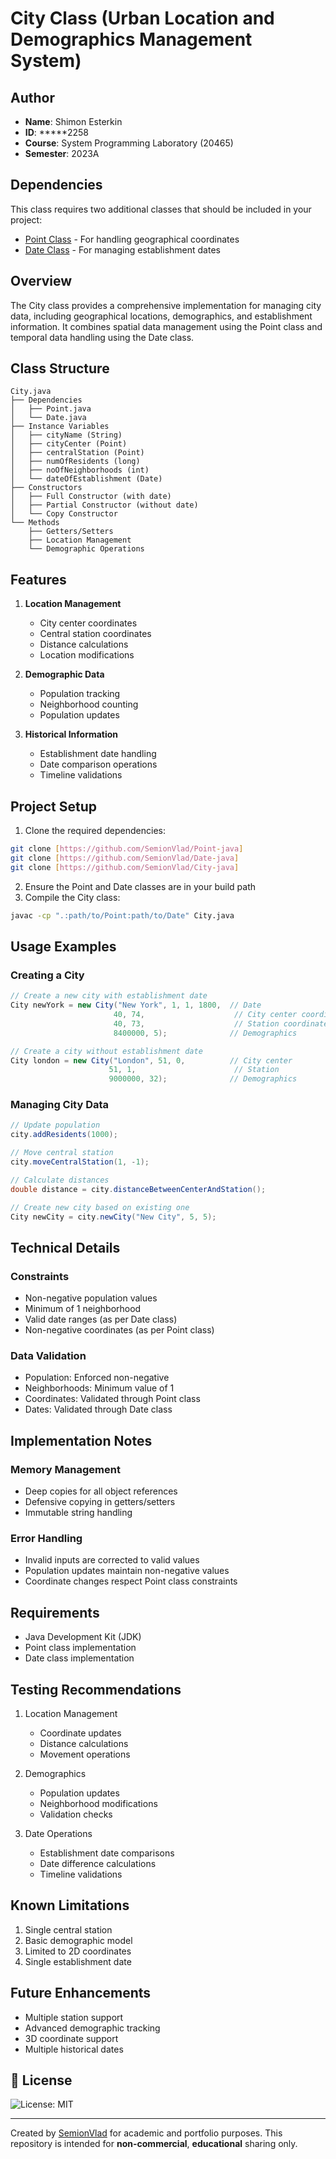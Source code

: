 # City Class (Urban Location and Demographics Management System)

## Author
- **Name**: Shimon Esterkin  
- **ID**: *****2258  
- **Course**: System Programming Laboratory (20465)  
- **Semester**: 2023A

## Dependencies
This class requires two additional classes that should be included in your project:
- [Point Class](https://github.com/SemionVlad/Point-java) - For handling geographical coordinates
- [Date Class](https://github.com/SemionVlad/Date-java) - For managing establishment dates

## Overview
The City class provides a comprehensive implementation for managing city data, including geographical locations, demographics, and establishment information. It combines spatial data management using the Point class and temporal data handling using the Date class.

## Class Structure
```
City.java
├── Dependencies
│   ├── Point.java
│   └── Date.java
├── Instance Variables
│   ├── cityName (String)
│   ├── cityCenter (Point)
│   ├── centralStation (Point)
│   ├── numOfResidents (long)
│   ├── noOfNeighborhoods (int)
│   └── dateOfEstablishment (Date)
├── Constructors
│   ├── Full Constructor (with date)
│   ├── Partial Constructor (without date)
│   └── Copy Constructor
└── Methods
    ├── Getters/Setters
    ├── Location Management
    └── Demographic Operations
```

## Features
1. **Location Management**
   - City center coordinates
   - Central station coordinates
   - Distance calculations
   - Location modifications

2. **Demographic Data**
   - Population tracking
   - Neighborhood counting
   - Population updates

3. **Historical Information**
   - Establishment date handling
   - Date comparison operations
   - Timeline validations

## Project Setup
1. Clone the required dependencies:
```bash
git clone [https://github.com/SemionVlad/Point-java]
git clone [https://github.com/SemionVlad/Date-java]
git clone [https://github.com/SemionVlad/City-java]
```

2. Ensure the Point and Date classes are in your build path
3. Compile the City class:
```bash
javac -cp ".:path/to/Point:path/to/Date" City.java
```

## Usage Examples

### Creating a City
```java
// Create a new city with establishment date
City newYork = new City("New York", 1, 1, 1800,  // Date
                       40, 74,                    // City center coordinates
                       40, 73,                    // Station coordinates
                       8400000, 5);              // Demographics

// Create a city without establishment date
City london = new City("London", 51, 0,          // City center
                      51, 1,                      // Station
                      9000000, 32);              // Demographics
```

### Managing City Data
```java
// Update population
city.addResidents(1000);

// Move central station
city.moveCentralStation(1, -1);

// Calculate distances
double distance = city.distanceBetweenCenterAndStation();

// Create new city based on existing one
City newCity = city.newCity("New City", 5, 5);
```

## Technical Details

### Constraints
- Non-negative population values
- Minimum of 1 neighborhood
- Valid date ranges (as per Date class)
- Non-negative coordinates (as per Point class)

### Data Validation
- Population: Enforced non-negative
- Neighborhoods: Minimum value of 1
- Coordinates: Validated through Point class
- Dates: Validated through Date class

## Implementation Notes

### Memory Management
- Deep copies for all object references
- Defensive copying in getters/setters
- Immutable string handling

### Error Handling
- Invalid inputs are corrected to valid values
- Population updates maintain non-negative values
- Coordinate changes respect Point class constraints

## Requirements
- Java Development Kit (JDK)
- Point class implementation
- Date class implementation

## Testing Recommendations
1. Location Management
   - Coordinate updates
   - Distance calculations
   - Movement operations

2. Demographics
   - Population updates
   - Neighborhood modifications
   - Validation checks

3. Date Operations
   - Establishment date comparisons
   - Date difference calculations
   - Timeline validations

## Known Limitations
1. Single central station
2. Basic demographic model
3. Limited to 2D coordinates
4. Single establishment date

## Future Enhancements
- Multiple station support
- Advanced demographic tracking
- 3D coordinate support
- Multiple historical dates

## 📄 License
![License: MIT](https://img.shields.io/badge/License-MIT-yellow.svg)

---
Created by [SemionVlad](https://github.com/SemionVlad) for academic and portfolio purposes. This repository is intended for **non-commercial**, **educational** sharing only.
